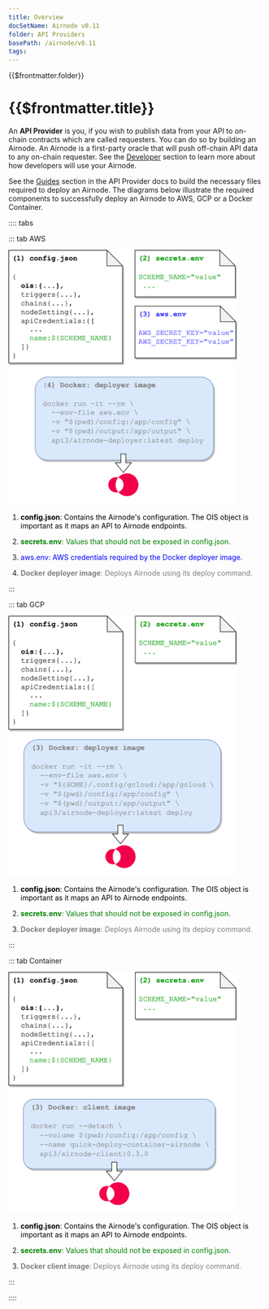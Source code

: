 ```yaml
---
title: Overview
docSetName: Airnode v0.11
folder: API Providers
basePath: /airnode/v0.11
tags:
---
```


<TitleSpan>{{$frontmatter.folder}}</TitleSpan>

# {{$frontmatter.title}}

<VersionWarning/>

An **API Provider** is you, if you wish to publish data from your API to
on-chain contracts which are called requesters. You can do so by building an
Airnode. An Airnode is a first-party oracle that will push off-chain API data to
any on-chain requester. See the [Developer](../grp-developers/) section to learn
more about how developers will use your Airnode.

See the [Guides](guides/build-an-airnode/) section in the API Provider docs to
build the necessary files required to deploy an Airnode. The diagrams below
illustrate the required components to successfully deploy an Airnode to AWS, GCP
or a Docker Container.

:::: tabs

::: tab AWS

<img src="../assets/images/api-provider-overview-aws.png" width="450px;">

1. <p class="diagram-line" style="color:black;"><b>config.json</b>: Contains the Airnode's configuration. The OIS object is important as it maps an API to Airnode endpoints.</p>
2. <p class="diagram-line" style="color:green;margin-top:10px;"><b>secrets.env</b>: Values that should not be exposed in config.json.</p>
3. <p class="diagram-line" style="color:blue;margin-top:10px;">aws.env: AWS credentials required by the Docker deployer image.</p>
4. <p class="diagram-line" style="color:gray;margin-top:10px;"><b>Docker deployer image</b>: Deploys Airnode using its deploy command.</p>

:::

::: tab GCP

<img src="../assets/images/api-provider-overview-gcp.png" width="450px;">

1. <p class="diagram-line" style="color:black;"><b>config.json</b>: Contains the Airnode's configuration. The OIS object is important as it maps an API to Airnode endpoints.</p>
2. <p class="diagram-line" style="color:green;margin-top:10px;"><b>secrets.env</b>: Values that should not be exposed in config.json.</p>
3. <p class="diagram-line" style="color:gray;margin-top:10px;"><b>Docker deployer image</b>: Deploys Airnode using its deploy command.</p>

:::

::: tab Container

<img src="../assets/images/api-provider-overview-container.png" width="450px;">

1. <p class="diagram-line" style="color:black;"><b>config.json</b>: Contains the Airnode's configuration. The OIS object is important as it maps an API to Airnode endpoints.</p>
2. <p class="diagram-line" style="color:green;margin-top:10px;"><b>secrets.env</b>: Values that should not be exposed in config.json.</p>
3. <p class="diagram-line" style="color:gray;margin-top:10px;"><b>Docker client image</b>: Deploys Airnode using its deploy command.</p>

:::

::::
